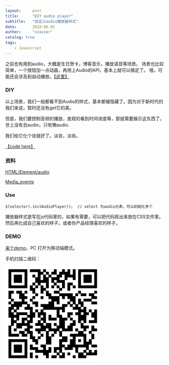 ```yaml
---
layout:     post
title:      "DIY audio player"
subtitle:   "自定义audio播放器样式"
date:       2018-06-02
author:     "xzavier"
catalog: true
tags:
    - Javascript
---
```


之前也有用到audio，大概是生日贺卡，博客音乐，播放语音等场景。
场景也比较简单，一个按钮加一点动画，再用上Audio的API，基本上就可以搞定了。
哦，可能还会涉及到自动播放。[【这里】][1]

### DIY

以上场景，我们一般都看不到Audio的样式，基本都被隐藏了。因为对于新时代的我们来说，暂时还没有get它的美。

但是，我们要控制音频的播放，直观的看到时间进度等，那就需要展示这东西了。世上没有丑audio，只有懒audio.

我们给它化个妆就好了。淡妆，淡妆。

[【code here】][2]

### 资料

[HTML/Element/audio][3]

[Media_events][4]

### Use

    $(selector).initAudioPlayer();  // select 为audio元素，可以初始化多个

播放器样式是写在js代码里的，如果有需要，可以把代码抠出来放在CSS文件里。然后再化成自己喜欢的样子。或者你产品经理喜欢的样子。

### DEMO

[来个demo][5]，PC 打开为移动端模式。

手机扫描二维码：

![audio-player][6]


  [1]: /2017/04/18/audio-player/
  [2]: https://github.com/xiaohuazheng/audioplayer
  [3]: https://developer.mozilla.org/zh-CN/docs/Web/HTML/Element/audio
  [4]: https://developer.mozilla.org/en-US/docs/Web/Guide/Events/Media_events
  [5]: /demos/2018-06-02-audio-player-demo.html
  [6]: /img/qrCode/audio-player.png



